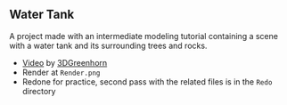 ## Water Tank

A project made with an intermediate modeling tutorial containing a scene with a water tank and its surrounding trees and rocks.

- [Video](https://www.youtube.com/watch?v=BgP_uAAFwlc) by [3DGreenhorn](https://www.youtube.com/c/3DGreenhorn)
- Render at `Render.png`
- Redone for practice, second pass with the related files is in the `Redo` directory
